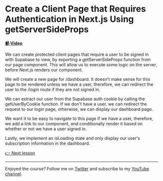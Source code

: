 # Create a Client Page that Requires Authentication in Next.js Using getServerSideProps

**[📹 Video](https://egghead.io/lessons/supabase-create-a-client-page-that-requires-authentication-in-next-js-using-getserversideprops)**

We can create protected client pages that require a user to be signed in with Supabase to view, by exporting a getServerSideProps function from our page component. This will allow us to execute some logic on the server, before Next.js renders our component.

We will create a new page for /dashboard. It doesn't make sense for this page to be rendered unless we have a user, therefore, we can redirect the user to the /login route if they are not signed in.

We can extract our user from the Supabase auth cookie by calling the getUserByCookie function. If we don't have a user, we can redirect the request to our login page, otherwise, we can display our dashboard page.

We want it to be easy to navigate to this page if we have a user, therefore, we add a link to our <Navbar> component, and conditionally render it based on whether or not we have a user signed in.

Lastly, we implement an isLoading state and only display our user's subscription information in the dashboard.

[👉 Next lesson](/24-allow-customer-to-manage-their-subscription-with-stripe-customer-portal)

---

Enjoyed the course? Follow me on [Twitter](https://twitter.com/jonmeyers_io) and subscribe to my [YouTube channel](https://www.youtube.com/channel/UCPitAIwktfCfcMR4kDWebDQ).

